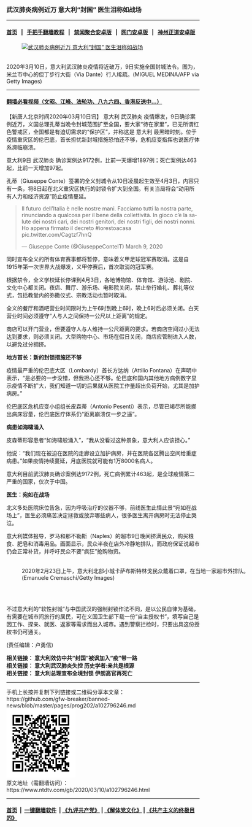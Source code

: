 ### 武汉肺炎病例近万 意大利“封国” 医生泪称如战场
------------------------

#### [首页](https://github.com/gfw-breaker/banned-news/blob/master/README.md) &nbsp;&nbsp;|&nbsp;&nbsp; [手把手翻墙教程](https://github.com/gfw-breaker/guides/wiki) &nbsp;&nbsp;|&nbsp;&nbsp; [禁闻聚合安卓版](https://github.com/gfw-breaker/bn-android) &nbsp;&nbsp;|&nbsp;&nbsp; [网门安卓版](https://github.com/oGate2/oGate) &nbsp;&nbsp;|&nbsp;&nbsp; [神州正道安卓版](https://github.com/SzzdOgate/update) 



<div><div class="featured_image">
 <a href="https://i.ntdtv.com/assets/uploads/2020/03/GettyImages-1206349257.jpg" target="_blank">
  <figure>
   <img alt="武汉肺炎病例近万 意大利“封国” 医生泪称如战场" src="https://i.ntdtv.com/assets/uploads/2020/03/GettyImages-1206349257-800x450.jpg"/>
  </figure><br/>
 </a>
 <span class="caption">
  2020年3月10日，意大利武汉肺炎疫情将近破万，9日实施全国封城法令。图为，米兰市中心的但丁步行大街（Via Dante）行人稀疏。(MIGUEL MEDINA/AFP via Getty Images)
 </span>
</div>
</div><hr/>

#### [翻墙必看视频（文昭、江峰、法轮功、八九六四、香港反送中...）](https://github.com/gfw-breaker/banned-news/blob/master/pages/link3.md)

<div><div class="post_content" itemprop="articleBody">
 <p>
  【新唐人北京时间2020年03月10日讯】
  <ok href="https://www.ntdtv.com/gb/意大利.htm">
   意大利
  </ok>
  <ok href="https://www.ntdtv.com/gb/武汉肺炎.htm">
   武汉肺炎
  </ok>
  疫情爆发，9日确诊案例近万，义国总理孔蒂当晚令封城范围扩至全国，要大家“待在家里”，已无所谓红色警戒区，全国都是有迫切需求的“保护区”，并称这是
  <ok href="https://www.ntdtv.com/gb/意大利.htm">
   意大利
  </ok>
  最黑暗时刻。位于疫情重灾区的伦巴底，首长担忧新封城措施恐怕还不够，危机应变指挥也说医疗体系濒临崩溃。
 </p>
 <p>
  意大利9日
  <ok href="https://www.ntdtv.com/gb/武汉肺炎.htm">
   武汉肺炎
  </ok>
  确诊案例达9172例，比前一天爆增1897例；死亡案例达463起，比前一天增加97起。
 </p>
 <p>
  孔蒂（Giuseppe Conte）签署的全义封城令从10日凌晨起生效至4月3日，内容只有一条，将8日起在北义重灾区执行的封锁令扩大到全国。有关当局将会“动用所有人力和经济资源”防止疫情蔓延。
 </p>
 <blockquote class="twitter-tweet">
  <p dir="ltr" lang="it">
   Il futuro dell’Italia è nelle nostre mani. Facciamo tutti la nostra parte, rinunciando a qualcosa per il bene della collettività. In gioco c’è la salute dei nostri cari, dei nostri genitori, dei nostri figli, dei nostri nonni. Ho appena firmato il decreto
   <ok href="https://twitter.com/hashtag/iorestoacasa?src=hash&amp;ref_src=twsrc%5Etfw">
    #iorestoacasa
   </ok>
   <ok href="https://t.co/Cagtzf7hnQ">
    pic.twitter.com/Cagtzf7hnQ
   </ok>
  </p>
  <p>
   — Giuseppe Conte (@GiuseppeConteIT)
   <ok href="https://twitter.com/GiuseppeConteIT/status/1237145779350929410?ref_src=twsrc%5Etfw">
    March 9, 2020
   </ok>
  </p>
 </blockquote>
 <p>
  <script async="" charset="utf-8" src="https://platform.twitter.com/widgets.js">
  </script>
 </p>
 <p>
  同时宣布全义的所有体育赛事都将暂停，意味着义甲足球冠军赛取消。这是自1915年第一次世界大战爆发，义甲停赛后，首次取消的冠军赛。
 </p>
 <p>
  根据禁令，全义学校延长停课到4月3日，各地博物馆、体育馆、游泳池、剧院、文化中心都关闭。夜店、舞厅、游乐场、电影院关闭，禁止举行婚礼、葬礼等仪式，包括教堂内的弥撒仪式、宗教活动也暂时取消。
 </p>
 <p>
  全义的餐厅和酒吧营业时间限时为上午6时到晚上6时，晚上6时后必须关闭。白天营业时间必须遵守“人与人之间保持一公尺以上距离”的规定。
 </p>
 <p>
  商店可以开门营业，但要遵守人与人维持一公尺距离的要求。若商店空间过小无法达到要求，则必须关闭。大型购物中心、市场在假日关闭，商店应管制进入人数，以避免过分拥挤。
 </p>
 <p>
  <strong>
   地方首长：新的封锁措施还不够
  </strong>
 </p>
 <p>
  疫情最严重的伦巴底大区（Lombardy）首长方达纳（Attilio Fontana）在声明中表示，“是必要的一步没错，但我担心还不够。伦巴底和国内其他地方病例数字显示疫情不断扩大，我们知道一切的后果就从医院工作量超出负荷开始，尤其是加护病房。”
 </p>
 <p>
  伦巴底区危机应变小组组长皮森蒂（Antonio Pesenti）表示，尽管已竭尽所能挪出病床容量，伦巴底医疗体系仍“距离崩溃仅一步之遥”。
 </p>
 <p>
  <strong>
   病患如海啸涌入
  </strong>
 </p>
 <p>
  皮森蒂形容患者“如海啸般涌入”，“我从没看过这种景象，意大利人应该担心。”
 </p>
 <p>
  他说：“我们现在被迫在医院的走廊设立加护病房，并在医院各区腾出空间给重症病患。”如果疫情持续蔓延，月底医院就可能有1万8000名病人。
 </p>
 <p>
  意大利目前武汉肺炎确诊案例达9172例，死亡病例累计463起，是全球疫情第二严重的国家，仅次于中国。
 </p>
 <p>
  <strong>
   医生：宛如在战场
  </strong>
 </p>
 <p>
  北义多处医院床位告急，因为呼吸治疗的仪器不够，前线医生此情此景“宛如在战场上”，医生必须痛苦决定拯救或放弃哪些病人，很多医生离开病房时无法停止哭泣。
 </p>
 <div class="video_fit_container">
 </div>
 <p>
  意大利媒体报导，罗马和那不勒斯（Naples）的超市9日晚间挤满民众，购买粮食、肥皂和消毒用品。画面显示，民众半夜在店外冷静地排队，而政府保证说超市仍会正常补货，并呼吁民众不要“疯狂”抢购物资。
 </p>
 <figure class="wp-caption alignnone" id="attachment_102784296" style="width: 600px">
  <img alt="" class="size-medium wp-image-102784296" src="https://i.ntdtv.com/assets/uploads/2020/02/GettyImages-1208176854-600x400.jpg">
   <br/><figcaption class="wp-caption-text">
    2020年2月23日上午，意大利北部小城卡萨布斯特林戈民众戴着口罩，在当地一家超市外排队。(Emanuele Cremaschi/Getty Images)
   </figcaption><br/>
  </img>
 </figure><br/>
 <p>
  不过意大利的“软性封城”与中国武汉的强制封锁作法不同，是以公民自律为基础，有需要在城市间旅行的居民，可在义国卫生部下载一份“自主授权书”，填写自己是因工作、探亲、就医、返家等需求而出入城市。遇到警察拦检时，只要出具这份授权书仍可通关。
 </p>
 <p>
  (责任编辑：卢勇信)
 </p>
 <p>
  <b>
   相关链接：
   <ok href="https://www.ntdtv.com/gb/2020/03/10/a102796225.html">
    意大利效仿中共“封国”被讽加入“疫”带一路
   </ok>
  </b>
  <br/>
  <b>
   相关链接：
   <ok href="https://www.ntdtv.com/gb/2020/03/10/a102795951.html">
    意大利武汉肺炎失控 历史学者:亲共是根源
   </ok>
  </b>
  <br/>
  <b>
   相关链接：
   <ok href="https://www.ntdtv.com/gb/2020/03/09/a102795862.html">
    意大利总理宣布全境封锁 伊朗高官再死亡
   </ok>
  </b>
 </p>
 <div class="single_ad">
 </div>
</div>
</div>
<hr/>
手机上长按并复制下列链接或二维码分享本文章：<br/>
https://github.com/gfw-breaker/banned-news/blob/master/pages/prog202/a102796246.md <br/>
<a href='https://github.com/gfw-breaker/banned-news/blob/master/pages/prog202/a102796246.md'><img src='https://github.com/gfw-breaker/banned-news/blob/master/pages/prog202/a102796246.md.png'/></a> <br/>
原文地址（需翻墙访问）：https://www.ntdtv.com/gb/2020/03/10/a102796246.html


------------------------
#### [首页](https://github.com/gfw-breaker/banned-news/blob/master/README.md) &nbsp;|&nbsp; [一键翻墙软件](https://github.com/gfw-breaker/nogfw/blob/master/README.md) &nbsp;| [《九评共产党》](https://github.com/gfw-breaker/9ping.md/blob/master/README.md#九评之一评共产党是什么) | [《解体党文化》](https://github.com/gfw-breaker/jtdwh.md/blob/master/README.md) | [《共产主义的终极目的》](https://github.com/gfw-breaker/gczydzjmd.md/blob/master/README.md)


<img src='http://gfw-breaker.win/banned-news/pages/prog202/a102796246.md' width='0px' height='0px'/>
